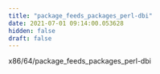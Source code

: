 ```yaml
---
title: "package_feeds_packages_perl-dbi"
date: 2021-07-01 09:14:00.053628
hidden: false
draft: false
---
```


x86/64/package_feeds_packages_perl-dbi

